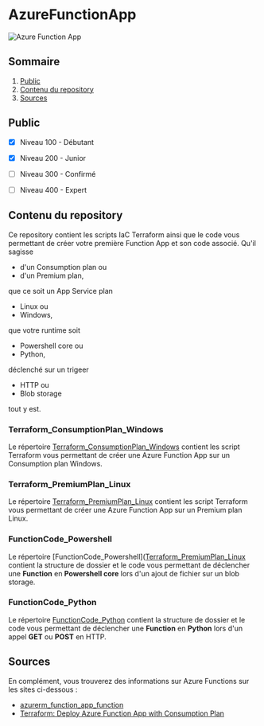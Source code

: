 # AzureFunctionApp

![Azure Function App](https://cdn-dynmedia-1.microsoft.com/is/image/microsoftcorp/functions-1?resMode=sharp2&op_usm=1.5,0.65,15,0&wid=2880&qlt=100&fit=constrain)

## Sommaire
1. [Public](https://github.com/Ludovic44/AzureFunctionApp/tree/main#public)
1. [Contenu du repository](https://github.com/Ludovic44/AzureFunctionApp/tree/main#contenu-du-repository)
1. [Sources](https://github.com/Ludovic44/AzureFunctionApp/tree/main#sources)



## Public

- [x] Niveau 100 - Débutant
- [x] Niveau 200 - Junior
- [ ] Niveau 300 - Confirmé
- [ ] Niveau 400 - Expert



## Contenu du repository

Ce repository contient les scripts IaC Terraform ainsi que le code vous permettant de créer votre première Function App et son code associé.
Qu'il sagisse
* d'un Consumption plan ou
* d'un Premium plan,
 
que ce soit un App Service plan
* Linux ou
* Windows,

que votre runtime soit
* Powershell core ou 
* Python,

déclenché sur un trigeer
* HTTP ou
* Blob storage

tout y est.


### Terraform_ConsumptionPlan_Windows
Le répertoire [Terraform_ConsumptionPlan_Windows](https://github.com/Ludovic44/AzureFunctionApp/tree/main/Terraform_ConsumptionPlan_Windows) contient les script Terraform vous permettant de créer une Azure Function App sur un Consumption plan Windows.


### Terraform_PremiumPlan_Linux
Le répertoire [Terraform_PremiumPlan_Linux](https://github.com/Ludovic44/AzureFunctionApp/tree/main/Terraform_PremiumPlan_Linux) contient les script Terraform vous permettant de créer une Azure Function App sur un Premium plan Linux.


### FunctionCode_Powershell
Le répertoire [FunctionCode_Powershell]([Terraform_PremiumPlan_Linux](https://github.com/Ludovic44/AzureFunctionApp/tree/main/FunctionCode_Powershell) contient la structure de dossier et le code vous permettant de déclencher une **Function** en **Powershell core** lors d'un ajout de fichier sur un blob storage.


### FunctionCode_Python
Le répertoire [FunctionCode_Python](https://github.com/Ludovic44/AzureFunctionApp/tree/main/FunctionCode_Python)  contient la structure de dossier et le code vous permettant de déclencher une **Function** en **Python** lors d'un appel **GET** ou **POST** en HTTP.



## Sources
En complément, vous trouverez des informations sur Azure Functions sur les sites ci-dessous :
- [azurerm_function_app_function](https://registry.terraform.io/providers/hashicorp/azurerm/latest/docs/resources/function_app_function)
- [Terraform: Deploy Azure Function App with Consumption Plan](https://build5nines.com/terraform-deploy-azure-function-app-with-consumption-plan/)